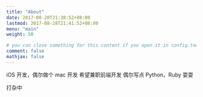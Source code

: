 ```yaml
---
title: "About"
date: 2017-08-20T21:38:52+08:00
lastmod: 2017-08-28T21:41:52+08:00
menu: "main"
weight: 50

# you can close something for this content if you open it in config.toml.
comment: false
mathjax: false
---
```


iOS 开发，偶尔做个 mac 开发
希望兼职前端开发
偶尔写点 Python，Ruby 耍耍

打杂中